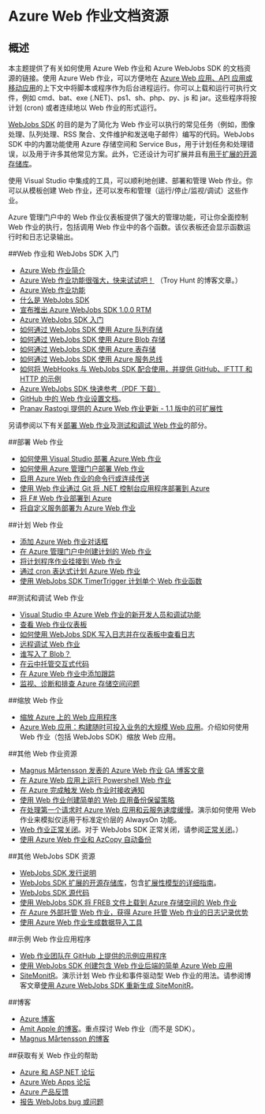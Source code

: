 <properties 
	pageTitle="Azure Web 作业文档资源" 
	description="学习如何使用 Azure Web 作业和 Azure WebJobs SDK 时可以参考的推荐资源" 
	services="app-service" 
	documentationCenter=".net" 
	authors="tdykstra" 
	manager="wpickett" 
	editor="jimbe"/>

<tags
	ms.service="app-service"
	ms.date="01/08/2016"
	wacn.date="02/26/2016"/>

# Azure Web 作业文档资源

## 概述

本主题提供了有关如何使用 Azure Web 作业和 Azure WebJobs SDK 的文档资源的链接。使用 Azure Web 作业，可以方便地在 [Azure Web 应用、API 应用或移动应用](/documentation/services/web-sites)的上下文中将脚本或程序作为后台进程运行。你可以上载和运行可执行文件，例如 cmd、bat、exe (.NET)、ps1、sh、php、py、js 和 jar。这些程序将按计划 (cron) 或者连续地以 Web 作业的形式运行。

[WebJobs SDK](/documentation/articles/websites-webjobs-resources) 的目的是为了简化为 Web 作业可以执行的常见任务（例如，图像处理、队列处理、RSS 聚合、文件维护和发送电子邮件）编写的代码。WebJobs SDK 中的内置功能使用 Azure 存储空间和 Service Bus，用于计划任务和处理错误，以及用于许多其他常见方案。此外，它还设计为可扩展并且有[用于扩展的开源存储库](https://github.com/Azure/azure-webjobs-sdk-extensions/wiki/Binding-Extensions-Overview)。

使用 Visual Studio 中集成的工具，可以顺利地创建、部署和管理 Web 作业。你可以从模板创建 Web 作业，还可以发布和管理（运行/停止/监视/调试）这些作业。

Azure 管理门户中的 Web 作业仪表板提供了强大的管理功能，可让你全面控制 Web 作业的执行，包括调用 Web 作业中的各个函数。该仪表板还会显示函数运行时和日志记录输出。

##<a name="getstarted"></a>Web 作业和 WebJobs SDK 入门

* [Azure Web 作业简介](http://www.hanselman.com/blog/IntroducingWindowsAzureWebJobs.aspx)
* [Azure Web 作业功能很强大，快来试试吧！](http://www.troyhunt.com/2015/01/azure-webjobs-are-awesome-and-you.html) （Troy Hunt 的博客文章。）
* [Azure Web 作业功能](https://azure.microsoft.com/zh-cn/blog/webjobs-goes-into-full-production/)
* [什么是 WebJobs SDK](/documentation/articles/websites-dotnet-webjobs-sdk)
* [宣布推出 Azure WebJobs SDK 1.0.0 RTM](https://azure.microsoft.com/zh-cn/blog/2014/10/25/announcing-the-1-0-0-rtm-of-microsoft-azure-webjobs-sdk/)
* [Azure WebJobs SDK 入门](/documentation/articles/websites-dotnet-webjobs-sdk-get-started)
* [如何通过 WebJobs SDK 使用 Azure 队列存储](/documentation/articles/websites-dotnet-webjobs-sdk-storage-queues-how-to)
* [如何通过 WebJobs SDK 使用 Azure Blob 存储](/documentation/articles/websites-dotnet-webjobs-sdk-storage-blobs-how-to)
* [如何通过 WebJobs SDK 使用 Azure 表存储](/documentation/articles/websites-dotnet-webjobs-sdk-storage-tables-how-to)
* [如何通过 WebJobs SDK 使用 Azure 服务总线](/documentation/articles/websites-dotnet-webjobs-sdk-service-bus)
* [如何将 WebHooks 与 WebJobs SDK 配合使用，并提供 GitHub、IFTTT 和 HTTP 的示例](https://github.com/Azure/azure-webjobs-sdk-extensions/wiki/WebHooks-Walkthrough)
* [Azure WebJobs SDK 快速参考（PDF 下载）](http://download.microsoft.com/download/2/2/0/220DE2F1-8AB3-474D-8F8B-C998F7C56B5D/Azure%20WebJobs%20SDK%20Cheat%20Sheet%202014.pdf)
* [GitHub 中的 Web 作业设置文档](https://github.com/projectkudu/kudu/wiki/Web-jobs)。
* [Pranav Rastogi 提供的 Azure Web 作业更新 - 1.1 版中的可扩展性](https://channel9.msdn.com/Shows/Cloud+Cover/Episode-183-Azure-WebJobs-Update-with-Pranav-Rastogi)

另请参阅以下有关[部署 Web 作业](#deploy)及[测试和调试 Web 作业](#debug)的部分。

##<a name="deploy" id="deploying"></a>部署 Web 作业

* [如何使用 Visual Studio 部署 Azure Web 作业](/documentation/articles/websites-dotnet-deploy-webjobs)
* [如何使用 Azure 管理门户部署 Web 作业](/documentation/articles/web-sites-create-web-jobs)
* [启用 Azure Web 作业的命令行或连续传送](http://azure.microsoft.com/blog/2014/08/18/enabling-command-line-or-continuous-delivery-of-azure-webjobs/)
* [使用 Web 作业通过 Git 将 .NET 控制台应用程序部署到 Azure](http://blog.amitapple.com/post/73574681678/git-deploy-console-app/)
* [将 F# Web 作业部署到 Azure](http://blogs.msdn.com/b/dave_crooks_dev_blog/archive/2015/02/18/deploying-f-web-job-to-azure.aspx)
* [将自定义服务部署为 Azure Web 作业](http://withouttheloop.com/articles/2015-06-23-deploying-custom-services-as-azure-webjobs/)

##<a name="schedule"></a>计划 Web 作业

* [添加 Azure Web 作业对话框](/documentation/articles/websites-dotnet-deploy-webjobs#configure)
* [在 Azure 管理门户中创建计划的 Web 作业](/documentation/articles/web-sites-create-web-jobs#CreateScheduled)
* [将计划程序作业挂接到 Web 作业](http://blog.davidebbo.com/2015/05/scheduled-webjob.html)
* [通过 cron 表达式计划 Azure Web 作业](http://blog.amitapple.com/post/2015/06/scheduling-azure-webjobs/)
* [使用 WebJobs SDK TimerTrigger 计划单个 Web 作业函数](/documentation/articles/websites-dotnet-webjobs-sdk#schedule)

##<a name="debug"></a>测试和调试 Web 作业

* [Visual Studio 中 Azure Web 作业的新开发人员和调试功能](http://blogs.msdn.com/b/webdev/archive/2014/11/12/new-developer-and-debugging-features-for-azure-webjobs-in-visual-studio.aspx)
* [查看 Web 作业仪表板](/documentation/articles/websites-dotnet-webjobs-sdk-get-started#view-the-webjobs-sdk-dashboard)
* [如何使用 WebJobs SDK 写入日志并在仪表板中查看日志](/documentation/articles/websites-dotnet-webjobs-sdk-storage-queues-how-to#logs)
* [远程调试 Web 作业](/documentation/articles/web-sites-dotnet-troubleshoot-visual-studio#remotedebugwj)
* [谁写入了 Blob？](http://blogs.msdn.com/b/jmstall/archive/2014/02/19/who-wrote-that-blob.aspx) 
* [在云中托管交互式代码](http://blogs.msdn.com/b/jmstall/archive/2014/04/26/hosting-interactive-code-in-the-cloud.aspx)
* [在 Azure Web 作业中添加跟踪](http://blogs.msdn.com/b/mcsuksoldev/archive/2014/09/04/adding-trace-to-azure-web-sites-and-web-jobs.aspx)
* [监视、诊断和排查 Azure 存储空间问题](/documentation/articles/storage-monitoring-diagnosing-troubleshooting)

##<a name="scale"></a>缩放 Web 作业

* [缩放 Azure 上的 Web 应用程序](http://msdn.microsoft.com/magazine/dn786914.aspx)
* [Azure Web 应用：构建随时可投入业务的大规模 Web 应用](https://channel9.msdn.com/Events/Build/2014/3-626)。介绍如何使用 Web 作业（包括 WebJobs SDK）缩放 Web 应用。

##<a name="additional"></a>其他 Web 作业资源

* [Magnus Mårtensson 发表的 Azure Web 作业 GA 博客文章](http://magnusmartensson.com/azure-webjobs-ga)
* [在 Azure Web 应用上运行 Powershell Web 作业](http://blogs.msdn.com/b/nicktrog/archive/2014/01/22/running-powershell-web-jobs-on-azure-websites.aspx)
* [在 Azure 完成触发 Web 作业时接收通知](http://blog.amitapple.com/post/2014/03/webjobs-notification/)
* [使用 Web 作业创建简单的 Web 应用备份保留策略](http://azure.microsoft.com/blog/2014/04/28/simple-web-site-backup-retention-policy-with-webjobs/)
* [在处理第一个请求时 Azure Web 应用和云服务速度缓慢](http://wp.sjkp.dk/windows-azure-websites-and-cloud-services-slow-on-first-request/)。演示如何使用 Web 作业来模拟仅适用于标准定价层的 AlwaysOn 功能。
* [Web 作业正常关闭](http://blog.amitapple.com/post/2014/05/webjobs-graceful-shutdown/#.U72Il_5OWUl)。对于 WebJobs SDK 正常关闭，请参阅[正常关闭](/documentation/articles/websites-dotnet-webjobs-sdk-storage-queues-how-to#graceful)。）
* [使用 Azure Web 作业和 AzCopy 自动备份](http://markjbrown.com/azure-webjobs-azcopy/)

##<a name="additionalsdk"></a>其他 WebJobs SDK 资源

* [WebJobs SDK 发行说明](https://github.com/Azure/azure-webjobs-sdk/wiki/Release-Notes)
* [WebJobs SDK 扩展的开源存储库](https://github.com/Azure/azure-webjobs-sdk-extensions)，包含[扩展性模型的详细指南](https://github.com/Azure/azure-webjobs-sdk-extensions/wiki/Binding-Extensions-Overview)。  
* [WebJobs SDK 源代码](https://github.com/Azure/azure-webjobs-sdk)
* [使用 WebJobs SDK 将 FREB 文件上载到 Azure 存储空间的 Web 作业](http://thenextdoorgeek.com/post/WAWS-WebJob-to-upload-FREB-files-to-Azure-Storage-using-the-WebJobs-SDK)
* [在 Azure 外部托管 Web 作业，获得 Azure 托管 Web 作业的日志记录优势](http://bypassion.dk/?p=510)
* [使用 Azure Web 作业生成数据导入工具](http://www.freshconsulting.com/building-data-import-tool-azure-webjobs/)

##<a name="samples"></a>示例 Web 作业应用程序

* [Web 作业团队在 GitHub 上提供的示例应用程序](https://github.com/azure/azure-webjobs-sdk-samples)
* [使用 WebJobs SDK 创建包含 Web 作业后端的简单 Azure Web 应用](http://code.msdn.microsoft.com/Simple-Azure-Website-with-b4391eeb)
* [SiteMonitR](http://code.msdn.microsoft.com/SiteMonitR-dd4fcf77)。演示计划 Web 作业和事件驱动型 Web 作业的用法。请参阅博客文章[使用 Azure WebJobs SDK 重新生成 SiteMonitR](http://www.bradygaster.com/post/rebuilding-the-sitemonitr-using-windows-azure-webjobs)。

##<a name="blogs"></a>博客

* [Azure 博客](/blog)
* [Amit Apple 的博客](http://blog.amitapple.com/)。重点探讨 Web 作业（而不是 SDK）。
* [Magnus Mårtensson 的博客](http://magnusmartensson.com/)

##<a name="gethelp"></a>获取有关 Web 作业的帮助

* [Azure 和 ASP.NET 论坛](http://forums.asp.net/1247.aspx)
* [Azure Web Apps 论坛](http://social.msdn.microsoft.com/Forums/zh-CN/home?forum=windowsazurezhchs)
* [Azure 产品反馈](/product-feedback)
* [报告 WebJobs bug 或问题](https://github.com/projectkudu/kudu/wiki/Reporting-WebJobs-issues)

<!---HONumber=Mooncake_0215_2016-->